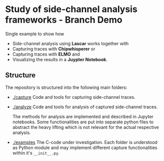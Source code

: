 # Study of side-channel analysis frameworks - Branch Demo

Single example to show how

- Side-channel analysis using **Lascar** works together with
- Capturing traces with **Chipwhisperer** or
- Capturing traces with **ELMO** and
- Visualizing the results in a **Juypter Notebook**.

## Structure

The repository is structured into the following main folders:

- [./capture](./capture)
  Code and tools for capturing side-channel traces.
- [./analyze](./analyze)
  Code and tools for analysis of captured side-channel traces.

  The methods for analysis are implemented and described in Jupyter notebooks.
  Some functionalities are put into separate python files to abstract the heavy lifting which is not relevant for the actual respective analysis.
- [./examples](./examples)
  The C-code under investigation.
  Each folder is understood as Python module and may implement different capture functionalities within it's `__init__.py`.
